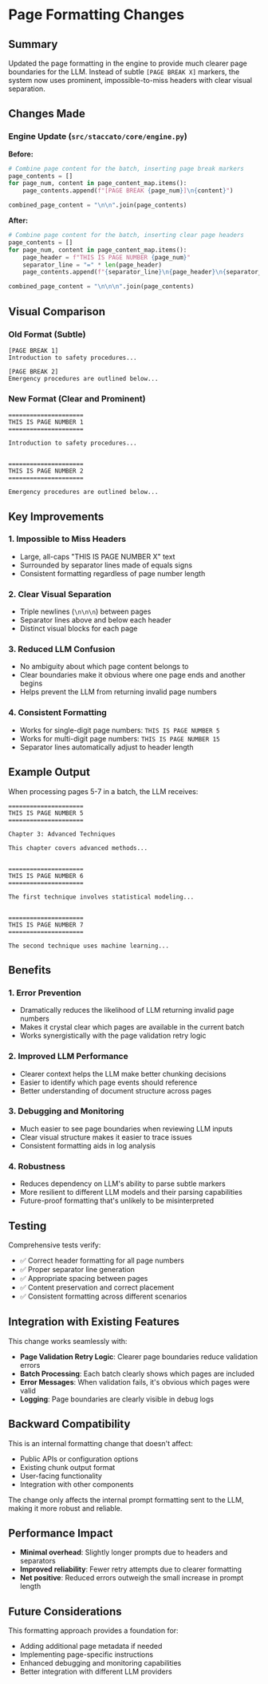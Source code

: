 # Page Formatting Changes

## Summary

Updated the page formatting in the engine to provide much clearer page boundaries for the LLM. Instead of subtle `[PAGE BREAK X]` markers, the system now uses prominent, impossible-to-miss headers with clear visual separation.

## Changes Made

### Engine Update (`src/staccato/core/engine.py`)

**Before:**
```python
# Combine page content for the batch, inserting page break markers
page_contents = []
for page_num, content in page_content_map.items():
    page_contents.append(f"[PAGE BREAK {page_num}]\n{content}")

combined_page_content = "\n\n".join(page_contents)
```

**After:**
```python
# Combine page content for the batch, inserting clear page headers
page_contents = []
for page_num, content in page_content_map.items():
    page_header = f"THIS IS PAGE NUMBER {page_num}"
    separator_line = "=" * len(page_header)
    page_contents.append(f"{separator_line}\n{page_header}\n{separator_line}\n\n{content}")

combined_page_content = "\n\n\n".join(page_contents)
```

## Visual Comparison

### Old Format (Subtle)
```
[PAGE BREAK 1]
Introduction to safety procedures...

[PAGE BREAK 2]
Emergency procedures are outlined below...
```

### New Format (Clear and Prominent)
```
=====================
THIS IS PAGE NUMBER 1
=====================

Introduction to safety procedures...


=====================
THIS IS PAGE NUMBER 2
=====================

Emergency procedures are outlined below...
```

## Key Improvements

### 1. **Impossible to Miss Headers**
- Large, all-caps "THIS IS PAGE NUMBER X" text
- Surrounded by separator lines made of equals signs
- Consistent formatting regardless of page number length

### 2. **Clear Visual Separation**
- Triple newlines (`\n\n\n`) between pages
- Separator lines above and below each header
- Distinct visual blocks for each page

### 3. **Reduced LLM Confusion**
- No ambiguity about which page content belongs to
- Clear boundaries make it obvious where one page ends and another begins
- Helps prevent the LLM from returning invalid page numbers

### 4. **Consistent Formatting**
- Works for single-digit page numbers: `THIS IS PAGE NUMBER 5`
- Works for multi-digit page numbers: `THIS IS PAGE NUMBER 15`
- Separator lines automatically adjust to header length

## Example Output

When processing pages 5-7 in a batch, the LLM receives:

```
=====================
THIS IS PAGE NUMBER 5
=====================

Chapter 3: Advanced Techniques

This chapter covers advanced methods...


=====================
THIS IS PAGE NUMBER 6
=====================

The first technique involves statistical modeling...


=====================
THIS IS PAGE NUMBER 7
=====================

The second technique uses machine learning...
```

## Benefits

### 1. **Error Prevention**
- Dramatically reduces the likelihood of LLM returning invalid page numbers
- Makes it crystal clear which pages are available in the current batch
- Works synergistically with the page validation retry logic

### 2. **Improved LLM Performance**
- Clearer context helps the LLM make better chunking decisions
- Easier to identify which page events should reference
- Better understanding of document structure across pages

### 3. **Debugging and Monitoring**
- Much easier to see page boundaries when reviewing LLM inputs
- Clear visual structure makes it easier to trace issues
- Consistent formatting aids in log analysis

### 4. **Robustness**
- Reduces dependency on LLM's ability to parse subtle markers
- More resilient to different LLM models and their parsing capabilities
- Future-proof formatting that's unlikely to be misinterpreted

## Testing

Comprehensive tests verify:
- ✅ Correct header formatting for all page numbers
- ✅ Proper separator line generation
- ✅ Appropriate spacing between pages
- ✅ Content preservation and correct placement
- ✅ Consistent formatting across different scenarios

## Integration with Existing Features

This change works seamlessly with:
- **Page Validation Retry Logic**: Clearer page boundaries reduce validation errors
- **Batch Processing**: Each batch clearly shows which pages are included
- **Error Messages**: When validation fails, it's obvious which pages were valid
- **Logging**: Page boundaries are clearly visible in debug logs

## Backward Compatibility

This is an internal formatting change that doesn't affect:
- Public APIs or configuration options
- Existing chunk output format
- User-facing functionality
- Integration with other components

The change only affects the internal prompt formatting sent to the LLM, making it more robust and reliable.

## Performance Impact

- **Minimal overhead**: Slightly longer prompts due to headers and separators
- **Improved reliability**: Fewer retry attempts due to clearer formatting
- **Net positive**: Reduced errors outweigh the small increase in prompt length

## Future Considerations

This formatting approach provides a foundation for:
- Adding additional page metadata if needed
- Implementing page-specific instructions
- Enhanced debugging and monitoring capabilities
- Better integration with different LLM providers
